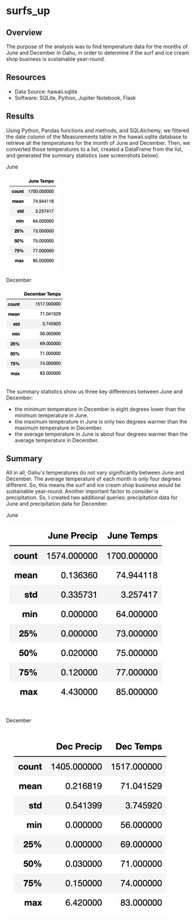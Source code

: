# surfs_up

## Overview
The purpose of the analysis was to find temperature data for the months of June and December in Oahu, in order to determine if the surf and ice cream shop business is sustainable year-round.

## Resources
- Data Source: hawaii.sqlite
- Software: SQLite, Python, Jupiter Notebook, Flask


## Results
Using Python, Pandas functions and methods, and SQLAlchemy, we filtered the date column of the Measurements table in the hawaii.sqlite database to retrieve all the temperatures for the month of June and December. Then, we converted those temperatures to a list, created a DataFrame from the list, and generated the summary statistics (see screenshots below).

June 

![June](https://github.com/MichaelaAnastasiaAustin/surfs_up/blob/main/June_Temps.png)

December

![Dec](https://github.com/MichaelaAnastasiaAustin/surfs_up/blob/main/Dec_Temps.png)

The summary statistics show us three key differences between June and December:
- the minimum temperature in December is eight degrees lower than the minimum temperature in June.
- the maximum temperature in June is only two degrees warmer than the maximum temperature in December.
- the average temperature in June is about four degrees warmer than the average temperature in December.

## Summary

All in all, Oahu's temperatures do not vary significantly between June and December. The average temperature of each month is only four degrees different. So, this means the surf and ice cream shop business would be sustainable year-round. Another important factor to consider is precipitation. So, I created two additional queries: precipitation data for June and precipitation	data for December.

June 

![June_precip](https://github.com/MichaelaAnastasiaAustin/surfs_up/blob/main/June_precip.png)

December

![Dec_precip](https://github.com/MichaelaAnastasiaAustin/surfs_up/blob/main/Dec_precip.png)


